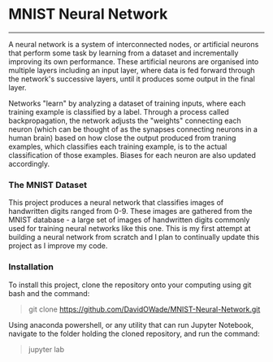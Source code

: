 # MNIST Neural Network
---
A neural network is a system of interconnected nodes, or artificial neurons that perform some task by learning from a dataset and incrementally improving its own performance. These artificial neurons are organised into multiple layers including an input layer, where data is fed forward through the network's successive layers, until it produces some output in the final layer.

Networks "learn" by analyzing a dataset of training inputs, where each training example is classified by a label. Through a process called backpropagation, the network adjusts the "weights" connecting each neuron (which can be thought of as the synapses connecting neurons in a human brain) based on how close the output produced from traning examples, which classifies each training example, is to the actual classification of those examples. Biases for each neuron are also updated accordingly.

### The MNIST Dataset
This project produces a neural network that classifies images of handwritten digits ranged from 0-9. These images are gathered from the MNIST database - a large set of images of handwritten digits commonly used for training neural networks like this one. This is my first attempt at building a neural network from scratch and I plan to continually update this project as I improve my code.

### Installation
To install this project, clone the repository onto your computing using git bash and the command:
> git clone https://github.com/DavidOWade/MNIST-Neural-Network.git

Using anaconda powershell, or any utility that can run Jupyter Notebook, navigate to the folder holding the cloned repository, and run the command: 
> jupyter lab
